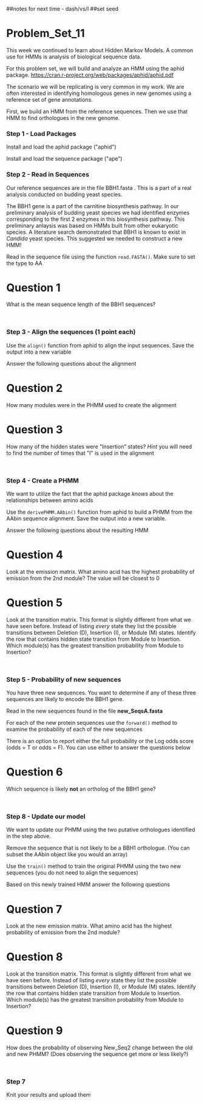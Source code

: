 ##notes for next time - dash/vs/I
##set seed

# Problem_Set_11

This week we continued to learn about Hidden Markov Models. A common use for HMMs is analysis of biological sequence data. 

For this problem set, we will build and analyze an HMM using the aphid package. https://cran.r-project.org/web/packages/aphid/aphid.pdf

The scenario we will be replicating is very common in my work. We are often interested in identifying homologous genes in new genomes using a reference set of gene annotations. 

First, we build an HMM from the reference sequences. Then we use that HMM to find orthologues in the new genome. 

### Step 1 - Load Packages 

Install and load the aphid package ("aphid")

Install and load the sequence package ("ape")

### Step 2 - Read in Sequences 

Our reference sequences are in the file BBH1.fasta . This is a part of a real analysis conducted on budding yeast species. 

The BBH1 gene is a part of the carnitine biosynthesis pathway. In our preliminary analysis of budding yeast species we had identified enzymes corresponding to the first 2 enzymes in this biosynthesis pathway. This preliminary anlaysis was based on HMMs built from other eukaryotic species. A literature search demonstrated that BBH1 is known to exist in _Candida_ yeast species. This suggested we needed to construct a new HMM! 

Read in the sequence file using the function ```read.FASTA()```. Make sure to set the type to AA

# Question 1

What is the mean sequence length of the BBH1 sequences?

&nbsp;
&nbsp;

### Step 3 - Align the sequences (1 point each)

Use the ```align()``` function from aphid to align the input sequences. Save the output into a new variable

Answer the following questions about the alignment

# Question 2
How many modules were in the PHMM used to create the alignment

# Question 3
How many of the hidden states were "Insertion" states? _Hint_ you will need to find the number of times that "I" is used in the alignment

&nbsp;
&nbsp;

### Step 4 - Create a PHMM 

We want to utilize the fact that the aphid package _knows_ about the relationships between amino acids 

Use the ```derivePHMM.AAbin()``` function from aphid to build a PHMM from the AAbin sequence alignment. Save the output into a new variable.

Answer the following questions about the resulting HMM 

# Question 4

Look at the emission matrix. What amino acid has the highest probability of emission from the 2nd module? The value will be closest to 0

# Question 5
Look at the transition matrix. This format is slightly different from what we have seen before. Instead of listing _every_ state they list the possible transitions between Deletion (D), Insertion (I), or Module (M) states. Identify the row that contains hidden state transition from Module to Insertion. Which module(s) has the greatest transition probability from Module to Insertion? 
 
&nbsp;
&nbsp;

### Step 5 - Probability of new sequences 

You have three new sequences. You want to determine if any of these three sequences are likely to encode the BBH1 gene. 

Read in the new sequences found in the file **new_SeqsA.fasta**

For each of the new protein sequences use the ```forward()``` method to examine the probability of each of the new sequences

There is an option to report either the full probability or the Log odds score (odds = T or odds = F). You can use either to answer the questions below

# Question 6

Which sequence is likely **not** an ortholog of the BBH1 gene?

&nbsp;
&nbsp;

### Step 8 - Update our model

We want to update our PHMM using the two putative orthologues identified in the step above. 

Remove the sequence that is not likely to be a BBH1 orthologue. (You can subset the AAbin object like you would an array)

Use the ```train()``` method to train the original PHMM using the two new sequences (you do not need to align the sequences) 

Based on this newly trained HMM answer the following questions

# Question 7
Look at the new emission matrix. What amino acid has the highest probability of emission from the 2nd module?

# Question 8
Look at the transition matrix. This format is slightly different from what we have seen before. Instead of listing _every_ state they list the possible transitions between Deletion (D), Insertion (I), or Module (M) states. Identify the row that contains hidden state transition from Module to Insertion. Which module(s) has the greatest transition probability from Module to Insertion? 

# Question 9
How does the probability of observing New_Seq2 change between the old and new PHMM? (Does observing the sequence get more or less likely?)

&nbsp;
&nbsp;
### Step 7 

Knit your results and upload them 
